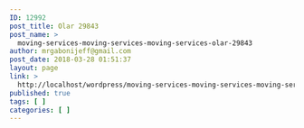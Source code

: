 ```yaml
---
ID: 12992
post_title: Olar 29843
post_name: >
  moving-services-moving-services-moving-services-olar-29843
author: mrgabonijeff@gmail.com
post_date: 2018-03-28 01:51:37
layout: page
link: >
  http://localhost/wordpress/moving-services-moving-services-moving-services-olar-29843/
published: true
tags: [ ]
categories: [ ]
---
```

